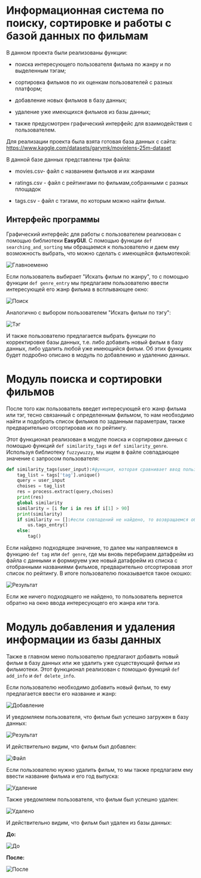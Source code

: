 # Информационная система по поиску, сортировке и работы с базой данных по фильмам

В данном проекта были реализованы функции:

- поиска интересующего пользователя фильма по жанру и по выделенным тэгам;

- сортировка фильмов по их оценкам пользователей с разных платформ;

- добавление новых фильмов в базу данных;

- удаление уже имеющихся фильмов из базы данных;

- также предусмотрен графический интерфейс для взаимодействия с пользователем. 

Для реализации проекта была взята готовая база данных с сайта: https://www.kaggle.com/datasets/garymk/movielens-25m-dataset

В данной базе данных представлены три файла:

- movies.csv- файл с названием фильмов и их жанрами

- ratings.csv - файл с рейтингами по фильмам,собранными с разных площадок

- tags.csv - файл с тэгами, по которым можно найти фильм.


## Интерфейс программы

Графический интерфейс для работы с пользователем реализован с помощью библиотеки **EasyGUI**. С помощью функции `def searching_and_sorting` мы обращаемся к пользователю и даем ему возможность выбрать, что можно сделать с имеющейся фильмотекой:

![Главноеменю](main.jpg)

Если пользователь выбирает "Искать фильм по жанру", то с помощью функции `def genre_entry` мы предлагаем пользователю ввести интересующей его жанр фильма в всплывающее окно:

![Поиск](Search.jpg)

Аналогично с выбором пользователем "Искать фильм по тэгу":

![Тэг](Tag.jpg)

И также пользователю предлагается выбрать функции по корректировке базы данных, т.е. либо добавить новый фильм в базу данных, либо удалить любой уже имеющийся фильм. Об этих функциях будет подробно описано в модуль по добавлению и удалению данных.

# Модуль поиска и сортировки фильмов

После того как пользователь введет интересующей его жанр фильма или тэг, тесно связанный с определенным фильмом, то нам необходимо найти и подобрать список фильмов по заданным параметрам, также предварительно отсортировав их по рейтингу.

Этот функционал реализован в модуле поиска и сортировки данных с помощью функций `def similarity_tags` и `def similarity_genre`. Используя библиотеку `fuzzywuzzy`, мы ищем в файле совпадающее значение с запросом пользователя:

```python
def similarity_tags(user_input):#функция, которая сравнивает ввод пользователя с данными в файлах на предмет совпадения более 90%
    tag_list = tags['tag'].unique()
    query = user_input
    choises = tag_list
    res = process.extract(query,choises)
    print(res)
    global similarity
    similarity = [i for i in res if i[1] > 90]
    print(similarity)
    if similarity == []:#если совпадений не найдено, то возвращаемся обратно в окно ввода
        us.tags_entry()
    else:
        tag()
```

Если найдено подходящее значение, то далее мы направляемся в функцию `def tag` или `def genre`, где мы вновь перебираем датафрейм из файла с данными и формируем уже новый датафрейм из списка с отобранными названиями фильмов, предварительно отсортировав этот список по рейтингу. В итоге пользователю показывается такое окошко:

![Результат](result.jpg)

Если же ничего подходящего не найдено, то пользователь вернется обратно на окно ввода интересующего его жанра или тэга.

# Модуль добавления и удаления информации из базы данных

Также в главном меню пользователю предлагают добавить новый фильм в базу данных или же удалить уже существующий фильм из фильмотеки. Этот функционал реализован с помощью функций `def add_info` и `def delete_info`.

Если пользователю необходимо добавить  новый фильм, то ему предлагается ввести его название и жанр:

![Добавление](add.jpg)

И уведомляем пользователя, что фильм был успешно загружен в базу данных:

![Результат](ok_msg.jpg)

И действительно видим, что фильм был добавлен: 

![Файл](file.jpg)

Если пользователю нужно удалить фильм, то мы также предлагаем ему ввести название фильма и его год выпуска:

![Удаление](del.jpg)

Также уведомляем пользователя, что фильм был успешно удален:

![Удалено](deleted.jpg)

И действительно видим, что фильм был удален из базы данных:

**До:**

![До](do.jpg)

**После:**

![После](posle.jpg)














